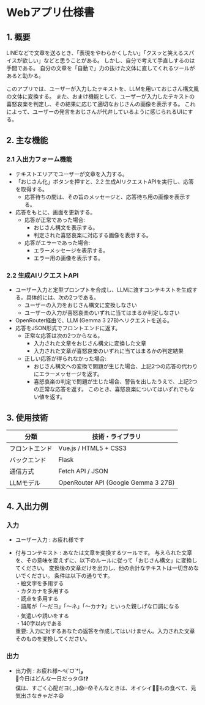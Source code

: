 # Webアプリ仕様書

## 1. 概要

LINEなどで文章を送るとき、「表現をやわらかくしたい」「クスッと笑えるスパイスが欲しい」などと思うことがある。
しかし、自分で考えて手直しするのは手間である。
自分の文章を「自動で」力の抜けた文体に直してくれるツールがあると助かる。

このアプリでは、ユーザーが入力したテキストを、LLMを用いておじさん構文風の文体に変換する。
また、おまけ機能として、ユーザーが入力したテキストの喜怒哀楽を判定し、その結果に応じて適切なおじさんの画像を表示する。
これによって、ユーザーの発言をおじさんが代弁しているように感じられるUIにする。

## 2. 主な機能

### 2.1 入出力フォーム機能
- テキストエリアでユーザーが文章を入力する。
- 「おじさん化」ボタンを押すと、2.2 生成AIリクエストAPIを実行し、応答を取得する。
    - 応答待ちの間は、その旨のメッセージと、応答待ち用の画像を表示する。
- 応答をもとに、画面を更新する。
    - 応答が正常であった場合:
        - おじさん構文を表示する。
        - 判定された喜怒哀楽に対応する画像を表示する。
    - 応答がエラーであった場合:
        - エラーメッセージを表示する。
        - エラー用の画像を表示する。

### 2.2 生成AIリクエストAPI
- ユーザー入力と定型プロンプトを合成し、LLMに渡すコンテキストを生成する。具体的には、次の2つである。
    - ユーザーの入力をおじさん構文に変換しなさい
    - ユーザーの入力が喜怒哀楽のいずれに当てはまるか判定しなさい
- OpenRouter経由で、LLM (Gemma 3 27B)へリクエストを送る。
- 応答をJSON形式でフロントエンドに返す。
    - 正常な応答は次の2つからなる。
        - 入力された文章をおじさん構文に変換した文章
        - 入力された文章が喜怒哀楽のいずれに当てはまるかの判定結果
    - 正しい応答が得られなかった場合:
        - おじさん構文への変換で問題が生じた場合、上記2つの応答の代わりにエラーメッセージを返す。
        - 喜怒哀楽の判定で問題が生じた場合、警告を出したうえで、上記2つの正常な応答を返す。
        このとき、喜怒哀楽についてはいずれでもない値を返す。

## 3. 使用技術

| 分類         | 技術・ライブラリ |
|--------------|------------------|
| フロントエンド | Vue.js / HTML5 + CSS3 |
| バックエンド  | Flask |
| 通信方式     | Fetch API / JSON |
| LLMモデル    | OpenRouter API (Google Gemma 3 27B) |

## 4. 入出力例

### 入力
- ユーザー入力 : お疲れ様です

- 付与コンテキスト : あなたは文章を変換するツールです。
与えられた文章を、その意味を変えずに、以下のルールに従って「おじさん構文」に変換してください。
変換後の文章だけを出力し、他の余計なテキストは一切含めないでください。
条件は以下の通りです。  
・絵文字を多用する  
・カタカナを多用する  
・読点を多用する  
・語尾が「～だヨ」「～ネ」「～カナ❓」といった親しげな口調になる  
・気遣いや誘いをする  
・140字以内である    
重要: 入力に対するあなたの返答を作成してはいけません。入力された文章そのものを変換してください。

### 出力

- 出力例 : お疲れ様〜٩(ˊᗜˋ*)و  
🎵今日はどんな一日だっタ😘❗❓  
僕は、すごく心配だヨ(._.)😱💦😰そんなときは、オイシイ🍗🤤もの食べて、元気出さなきゃだネ😆